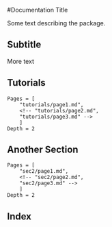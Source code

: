 #Documentation Title

Some text describing the package.

## Subtitle

More text

## Tutorials
 
```@contents
Pages = [
    "tutorials/page1.md",
    <!-- "tutorials/page2.md",
    "tutorials/page3.md" -->
    ]
Depth = 2
```

## Another Section
```@contents
Pages = [
    "sec2/page1.md",
    <!-- "sec2/page2.md",
    "sec2/page3.md" -->
    ]
Depth = 2
```

## Index

```@index
```
